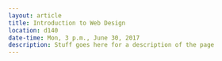 ```yaml
---
layout: article
title: Introduction to Web Design
location: d140
date-time: Mon, 3 p.m., June 30, 2017
description: Stuff goes here for a description of the page
---
```

